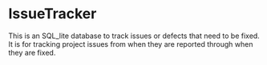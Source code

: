 # IssueTracker
This is an SQL_lite database to track issues or defects that need to be fixed. It is for tracking project issues from when they are reported through when they are fixed.  
